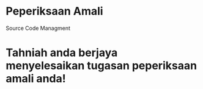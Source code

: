 <!DOCTYPE html>
<html>
<body>

<h1>Peperiksaan Amali</h1>

<p>Source Code Managment</p>

<h1>Tahniah anda berjaya menyelesaikan tugasan peperiksaan amali anda!</h1>

</body>
</html>
